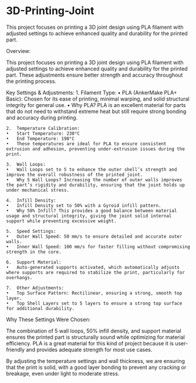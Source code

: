 # 3D-Printing-Joint
This project focuses on printing a 3D joint design using PLA filament with adjusted settings to achieve enhanced quality and durability for the printed part.

Overview:

This project focuses on printing a 3D joint design using PLA filament with adjusted settings to achieve enhanced quality and durability for the printed part. These adjustments ensure better strength and accuracy throughout the printing process.

Key Settings & Adjustments:
	1.	Filament Type:
	•	PLA (AnkerMake PLA+ Basic): Chosen for its ease of printing, minimal warping, and solid structural integrity for general use.
	•	Why PLA? PLA is an excellent material for parts that do not need to withstand extreme heat but still require strong bonding and accuracy during printing.
 
	2.	Temperature Calibration:
	•	Start Temperature: 230°C
	•	End Temperature: 190°C
	•	These temperatures are ideal for PLA to ensure consistent extrusion and adhesion, preventing under-extrusion issues during the print.
 
	3.	Wall Loops:
	•	Wall Loops set to 5 to enhance the outer shell’s strength and improve the overall robustness of the printed joint.
	•	Why 5 Wall Loops? Increasing the number of outer walls improves the part’s rigidity and durability, ensuring that the joint holds up under mechanical stress.
 
	4.	Infill Density:
	•	Infill Density set to 50% with a Gyroid infill pattern.
	•	Why 50% Infill? This provides a good balance between material usage and structural integrity, giving the joint solid internal support while preventing excessive weight.
 
	5.	Speed Settings:
	•	Outer Wall Speed: 50 mm/s to ensure detailed and accurate outer walls.
	•	Inner Wall Speed: 100 mm/s for faster filling without compromising strength in the core.
 
	6.	Support Material:
	•	Auto-generated supports activated, which automatically adjusts where supports are required to stabilize the print, particularly for overhangs.
 
	7.	Other Adjustments:
	•	Top Surface Pattern: Rectilinear, ensuring a strong, smooth top layer.
	•	Top Shell Layers set to 5 layers to ensure a strong top surface for additional durability.

Why These Settings Were Chosen:

The combination of 5 wall loops, 50% infill density, and support material ensures the printed part is structurally sound while optimizing for material efficiency. PLA is a great material for this kind of project because it is user-friendly and provides adequate strength for most use cases.

By adjusting the temperature settings and wall thickness, we are ensuring that the print is solid, with a good layer bonding to prevent any cracking or breakage, even under light to moderate stress.
